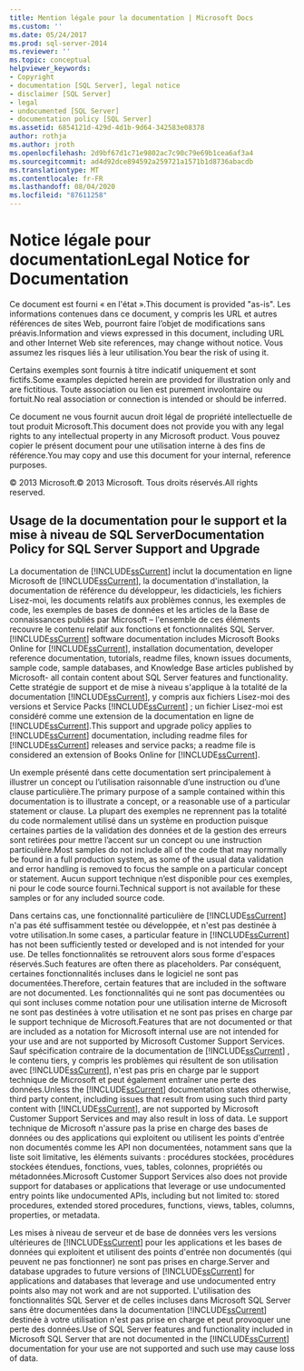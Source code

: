 ```yaml
---
title: Mention légale pour la documentation | Microsoft Docs
ms.custom: ''
ms.date: 05/24/2017
ms.prod: sql-server-2014
ms.reviewer: ''
ms.topic: conceptual
helpviewer_keywords:
- Copyright
- documentation [SQL Server], legal notice
- disclaimer [SQL Server]
- legal
- undocumented [SQL Server]
- documentation policy [SQL Server]
ms.assetid: 6854121d-429d-4d1b-9d64-342583e08378
author: rothja
ms.author: jroth
ms.openlocfilehash: 2d9bf67d1c71e9802ac7c90c79e69b1cea6af3a4
ms.sourcegitcommit: ad4d92dce894592a259721a1571b1d8736abacdb
ms.translationtype: MT
ms.contentlocale: fr-FR
ms.lasthandoff: 08/04/2020
ms.locfileid: "87611258"
---
```

# <a name="legal-notice-for-documentation"></a><span data-ttu-id="a2eff-102">Notice légale pour documentation</span><span class="sxs-lookup"><span data-stu-id="a2eff-102">Legal Notice for Documentation</span></span>
  <span data-ttu-id="a2eff-103">Ce document est fourni « en l'état ».</span><span class="sxs-lookup"><span data-stu-id="a2eff-103">This document is provided "as-is".</span></span> <span data-ttu-id="a2eff-104">Les informations contenues dans ce document, y compris les URL et autres références de sites Web, pourront faire l’objet de modifications sans préavis.</span><span class="sxs-lookup"><span data-stu-id="a2eff-104">Information and views expressed in this document, including URL and other Internet Web site references, may change without notice.</span></span> <span data-ttu-id="a2eff-105">Vous assumez les risques liés à leur utilisation.</span><span class="sxs-lookup"><span data-stu-id="a2eff-105">You bear the risk of using it.</span></span>  
  
 <span data-ttu-id="a2eff-106"> Certains exemples sont fournis à titre indicatif uniquement et sont fictifs.</span><span class="sxs-lookup"><span data-stu-id="a2eff-106">Some examples depicted herein are provided for illustration only and are fictitious.</span></span> <span data-ttu-id="a2eff-107">Toute association ou lien est purement involontaire ou fortuit.</span><span class="sxs-lookup"><span data-stu-id="a2eff-107">No real association or connection is intended or should be inferred.</span></span>  
  
 <span data-ttu-id="a2eff-108">Ce document ne vous fournit aucun droit légal de propriété intellectuelle de tout produit Microsoft.</span><span class="sxs-lookup"><span data-stu-id="a2eff-108">This document does not provide you with any legal rights to any intellectual property in any Microsoft product.</span></span> <span data-ttu-id="a2eff-109">Vous pouvez copier le présent document pour une utilisation interne à des fins de référence.</span><span class="sxs-lookup"><span data-stu-id="a2eff-109">You may copy and use this document for your internal, reference purposes.</span></span>  
  
 <span data-ttu-id="a2eff-110">© 2013 Microsoft.</span><span class="sxs-lookup"><span data-stu-id="a2eff-110">© 2013 Microsoft.</span></span> <span data-ttu-id="a2eff-111">Tous droits réservés.</span><span class="sxs-lookup"><span data-stu-id="a2eff-111">All rights reserved.</span></span>  
  
## <a name="documentation-policy-for-sql-server-support-and-upgrade"></a><span data-ttu-id="a2eff-112">Usage de la documentation pour le support et la mise à niveau de SQL Server</span><span class="sxs-lookup"><span data-stu-id="a2eff-112">Documentation Policy for SQL Server Support and Upgrade</span></span>  
 <span data-ttu-id="a2eff-113">La documentation de [!INCLUDE[ssCurrent](../includes/sscurrent-md.md)] inclut la documentation en ligne Microsoft de  [!INCLUDE[ssCurrent](../includes/sscurrent-md.md)], la documentation d'installation, la documentation de référence du développeur, les didacticiels, les fichiers Lisez-moi, les documents relatifs aux problèmes connus, les exemples de code, les exemples de bases de données et les articles de la Base de connaissances publiés par Microsoft – l'ensemble de ces éléments recouvre le contenu relatif aux fonctions et fonctionnalités SQL Server.</span><span class="sxs-lookup"><span data-stu-id="a2eff-113">[!INCLUDE[ssCurrent](../includes/sscurrent-md.md)] software documentation includes Microsoft Books Online for [!INCLUDE[ssCurrent](../includes/sscurrent-md.md)], installation documentation, developer reference documentation, tutorials,  readme files, known issues documents, sample code, sample databases, and Knowledge Base articles published by Microsoft- all contain content about SQL Server features and functionality.</span></span> <span data-ttu-id="a2eff-114">Cette stratégie de support et de mise à niveau s'applique à la totalité de la documentation  [!INCLUDE[ssCurrent](../includes/sscurrent-md.md)], y compris aux fichiers Lisez-moi des versions et Service Packs [!INCLUDE[ssCurrent](../includes/sscurrent-md.md)] ; un fichier Lisez-moi est considéré comme une extension de la documentation en ligne de [!INCLUDE[ssCurrent](../includes/sscurrent-md.md)].</span><span class="sxs-lookup"><span data-stu-id="a2eff-114">This support and upgrade policy applies to [!INCLUDE[ssCurrent](../includes/sscurrent-md.md)] documentation, including readme files for [!INCLUDE[ssCurrent](../includes/sscurrent-md.md)] releases and service packs; a readme file is considered an extension of Books Online for [!INCLUDE[ssCurrent](../includes/sscurrent-md.md)].</span></span>  
  
 <span data-ttu-id="a2eff-115">Un exemple présenté dans cette documentation sert principalement à illustrer un concept ou l’utilisation raisonnable d’une instruction ou d’une clause particulière.</span><span class="sxs-lookup"><span data-stu-id="a2eff-115">The primary purpose of a sample contained within this documentation is to illustrate a concept, or a reasonable use of a particular statement or clause.</span></span> <span data-ttu-id="a2eff-116">La plupart des exemples ne reprennent pas la totalité du code normalement utilisé dans un système en production puisque certaines parties de la validation des données et de la gestion des erreurs sont retirées pour mettre l’accent sur un concept ou une instruction particulière.</span><span class="sxs-lookup"><span data-stu-id="a2eff-116">Most samples do not include all of the code that may normally be found in a full production system, as some of the usual data validation and error handling is removed to focus the sample on a particular concept or statement.</span></span> <span data-ttu-id="a2eff-117">Aucun support technique n’est disponible pour ces exemples, ni pour le code source fourni.</span><span class="sxs-lookup"><span data-stu-id="a2eff-117">Technical support is not available for these samples or for any included source code.</span></span>  
  
 <span data-ttu-id="a2eff-118">Dans certains cas, une fonctionnalité particulière de [!INCLUDE[ssCurrent](../includes/sscurrent-md.md)] n'a pas été suffisamment testée ou développée, et n'est pas destinée à votre utilisation.</span><span class="sxs-lookup"><span data-stu-id="a2eff-118">In some cases, a particular feature in [!INCLUDE[ssCurrent](../includes/sscurrent-md.md)] has not been sufficiently tested or developed and is not intended for your use.</span></span> <span data-ttu-id="a2eff-119">De telles fonctionnalités se retrouvent alors sous forme d'espaces réservés.</span><span class="sxs-lookup"><span data-stu-id="a2eff-119">Such features are often there as placeholders.</span></span> <span data-ttu-id="a2eff-120">Par conséquent, certaines fonctionnalités incluses dans le logiciel ne sont pas documentées.</span><span class="sxs-lookup"><span data-stu-id="a2eff-120">Therefore, certain features that are included in the software are not documented.</span></span> <span data-ttu-id="a2eff-121">Les fonctionnalités qui ne sont pas documentées ou qui sont incluses comme notation pour une utilisation interne de Microsoft ne sont pas destinées à votre utilisation et ne sont pas prises en charge par le support technique de Microsoft.</span><span class="sxs-lookup"><span data-stu-id="a2eff-121">Features that are not documented or that are included as a notation for Microsoft internal use are not intended for your use and are not supported by Microsoft Customer Support Services.</span></span> <span data-ttu-id="a2eff-122">Sauf spécification contraire de la documentation de [!INCLUDE[ssCurrent](../includes/sscurrent-md.md)] , le contenu tiers, y compris les problèmes qui résultent de son utilisation avec [!INCLUDE[ssCurrent](../includes/sscurrent-md.md)], n'est pas pris en charge par le support technique de Microsoft et peut également entraîner une perte des données.</span><span class="sxs-lookup"><span data-stu-id="a2eff-122">Unless the [!INCLUDE[ssCurrent](../includes/sscurrent-md.md)] documentation states otherwise, third party content, including issues that result from using such third party content with [!INCLUDE[ssCurrent](../includes/sscurrent-md.md)], are not supported by Microsoft Customer Support Services and may also result in loss of data.</span></span> <span data-ttu-id="a2eff-123">Le support technique de Microsoft n'assure pas la prise en charge des bases de données ou des applications qui exploitent ou utilisent les points d'entrée non documentés comme les API non documentées, notamment sans que la liste soit limitative, les éléments suivants : procédures stockées, procédures stockées étendues, fonctions, vues, tables, colonnes, propriétés ou métadonnées.</span><span class="sxs-lookup"><span data-stu-id="a2eff-123">Microsoft Customer Support Services also does not provide support for databases or applications that leverage or use undocumented entry points like undocumented APIs, including but not limited to: stored procedures, extended stored procedures, functions, views, tables, columns, properties, or metadata.</span></span>  
  
 <span data-ttu-id="a2eff-124">Les mises à niveau de serveur et de base de données vers les versions ultérieures de [!INCLUDE[ssCurrent](../includes/sscurrent-md.md)] pour les applications et les bases de données qui exploitent et utilisent des points d'entrée non documentés (qui peuvent ne pas fonctionner) ne sont pas prises en charge.</span><span class="sxs-lookup"><span data-stu-id="a2eff-124">Server and database upgrades to future versions of [!INCLUDE[ssCurrent](../includes/sscurrent-md.md)] for applications and databases that leverage and use undocumented entry points also may not work and are not supported.</span></span> <span data-ttu-id="a2eff-125">L'utilisation des fonctionnalités SQL Server et de celles incluses dans Microsoft SQL Server sans être documentées dans la documentation [!INCLUDE[ssCurrent](../includes/sscurrent-md.md)] destinée à votre utilisation n'est pas prise en charge et peut provoquer une perte des données.</span><span class="sxs-lookup"><span data-stu-id="a2eff-125">Use of SQL Server features and functionality included in Microsoft SQL Server that are not documented in the [!INCLUDE[ssCurrent](../includes/sscurrent-md.md)] documentation for your use are not supported and such use may cause loss of data.</span></span>  
  
  
